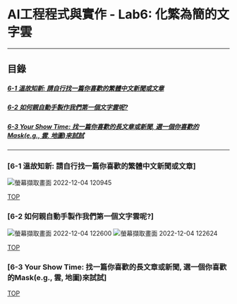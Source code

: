 # AI工程程式與實作 - Lab6: 化繁為簡的文字雲

<a name="000"/>

---
## 目錄
##### [6-1 溫故知新: 請自行找一篇你喜歡的繁體中文新聞或文章](#001)
##### [6-2 如何親自動手製作我們第一個文字雲呢?](#002)
##### [6-3 Your Show Time: 找一篇你喜歡的長文章或新聞, 選一個你喜歡的Mask(e.g., 雲, 地圖)來試試](#003)
---

<a name="001"/>

### [6-1 溫故知新: 請自行找一篇你喜歡的繁體中文新聞或文章]
![螢幕擷取畫面 2022-12-04 120945](https://user-images.githubusercontent.com/89327055/205474485-2668ed98-70d5-4a98-8c79-b962b7b66121.png)

[TOP](#000)

<a name="002"/>

### [6-2 如何親自動手製作我們第一個文字雲呢?]
![螢幕擷取畫面 2022-12-04 122600](https://user-images.githubusercontent.com/89327055/205474487-42aa83a7-a6bb-4685-a745-8ea96bd24f43.png)
![螢幕擷取畫面 2022-12-04 122624](https://user-images.githubusercontent.com/89327055/205474488-951044dd-a945-4db8-b49b-914954ec0470.png)



[TOP](#000)


<a name="003"/>

### [6-3 Your Show Time: 找一篇你喜歡的長文章或新聞, 選一個你喜歡的Mask(e.g., 雲, 地圖)來試試]


[TOP](#000)
